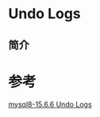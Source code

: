 # Undo Logs
## 简介



# 参考
[mysql8-15.6.6 Undo Logs](https://dev.mysql.com/doc/refman/8.0/en/innodb-undo-logs.html)
